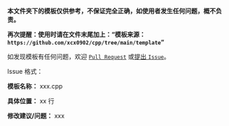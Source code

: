 **本文件夹下的模板仅供参考，不保证完全正确，如使用者发生任何问题，概不负责。**

**再次提醒：使用时请在文件末尾加上：“模板来源：`https://github.com/xcx0902/cpp/tree/main/template`”**

如发现模板有任何问题，欢迎 [`Pull Request`](https://github.com/xcx0902/cpp/pulls) 或[提出 `Issue`](https://github.com/xcx0902/cpp/issues)。

Issue 格式：

**模板名称：** xxx.cpp

**具体位置：** xx 行

**修改建议/问题：** xxx
